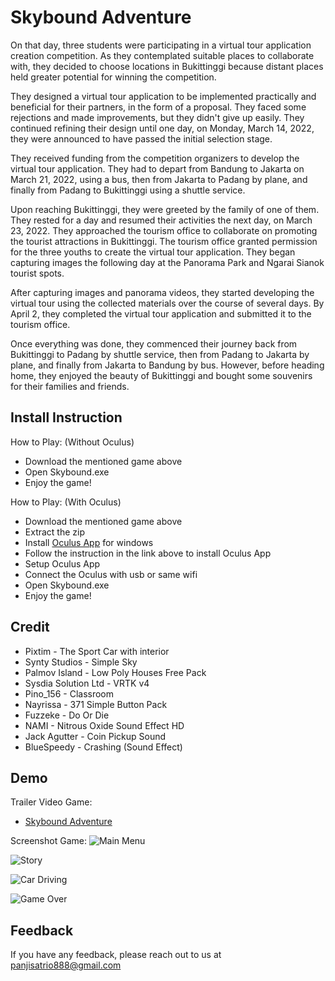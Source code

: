 
# Skybound Adventure

On that day, three students were participating in a virtual tour application creation competition. As they contemplated suitable places to collaborate with, they decided to choose locations in Bukittinggi because distant places held greater potential for winning the competition.

They designed a virtual tour application to be implemented practically and beneficial for their partners, in the form of a proposal. They faced some rejections and made improvements, but they didn't give up easily. They continued refining their design until one day, on Monday, March 14, 2022, they were announced to have passed the initial selection stage.

They received funding from the competition organizers to develop the virtual tour application. They had to depart from Bandung to Jakarta on March 21, 2022, using a bus, then from Jakarta to Padang by plane, and finally from Padang to Bukittinggi using a shuttle service.

Upon reaching Bukittinggi, they were greeted by the family of one of them. They rested for a day and resumed their activities the next day, on March 23, 2022. They approached the tourism office to collaborate on promoting the tourist attractions in Bukittinggi. The tourism office granted permission for the three youths to create the virtual tour application. They began capturing images the following day at the Panorama Park and Ngarai Sianok tourist spots.

After capturing images and panorama videos, they started developing the virtual tour using the collected materials over the course of several days. By April 2, they completed the virtual tour application and submitted it to the tourism office.

Once everything was done, they commenced their journey back from Bukittinggi to Padang by shuttle service, then from Padang to Jakarta by plane, and finally from Jakarta to Bandung by bus. However, before heading home, they enjoyed the beauty of Bukittinggi and bought some souvenirs for their families and friends.




## Install Instruction

How to Play: (Without Oculus)

- Download the mentioned game above
- Open Skybound.exe
- Enjoy the game!

How to Play: (With Oculus)

- Download the mentioned game above
- Extract the zip
- Install [Oculus App](https://www.meta.com/help/quest/articles/getting-started/getting-started-with-ri...) for windows
- Follow the instruction in the link above to install Oculus App
- Setup Oculus App
- Connect the Oculus with usb or same wifi
- Open Skybound.exe
- Enjoy the game!


## Credit

- Pixtim - The Sport Car with interior
- Synty Studios - Simple Sky
- Palmov Island - Low Poly Houses Free Pack
- Sysdia Solution Ltd - VRTK v4
- Pino_156 - Classroom
- Nayrissa - 371 Simple Button Pack
- Fuzzeke - Do Or Die
- NAMI - Nitrous Oxide Sound Effect HD
- Jack Agutter - Coin Pickup Sound
- BlueSpeedy - Crashing (Sound Effect)
## Demo

Trailer Video Game:

- [Skybound Adventure](https://youtu.be/HX_RKUgSgCc)

Screenshot Game:
![Main Menu](https://github.com/pnajahhidayani/Skybound/assets/91243457/07b7708d-a920-4bd4-b9ac-061e81760d41)

![Story](https://github.com/pnajahhidayani/Skybound/assets/91243457/0f86bab8-c6f3-431f-a98b-9e1c2510508b)

![Car Driving](https://github.com/pnajahhidayani/Skybound/assets/91243457/cde66b22-232d-4028-81f2-bc14b6fcdec5)

![Game Over](https://github.com/pnajahhidayani/Skybound/assets/91243457/03c42c0f-d50f-4ff6-86ce-db71a404502e)


## Feedback

If you have any feedback, please reach out to us at panjisatrio888@gmail.com
